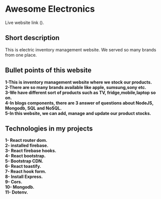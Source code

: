 # Awesome Electronics

Live website link ().

## Short description

This is electric inventory management website. We served so many brands from one place.

## Bullet points of this website

**1-This is inventory management website where we stock our products.**\
**2-There are so many brands available like apple, sumsung,sony etc.**\
**3-We have different sort of products such as TV, fridge,mobile,laptop so on.**\
**4-In blogs components, there are 3 answer of questions about NodeJS, Mongodb, SQL and NoSQL.**\
**5-In this website, we can add, manage and update our product stocks.**


## Technologies in my projects

**1- React router dom.**\
**2- installed firebase.**\
**3- React firebase hooks.**\
**4- React bootstrap.**\
**5- Bootstrap CDN.**\
**6- React toastify.**\
**7- React hook form.**\
**8- Install Express.**\
**9- Cors.**\
**10- Mongodb.**\
**11- Dotenv.**

